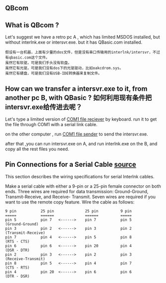 QBcom
--

What is QBcom ?
----
Let's suggest we have a retro pc A , which has limited MSDOS installed, but without interlnk.exe or intersvr.exe.
but it has QBasic.com installed.
```
假设有一台机器，上面有少量的dos文件，但是没有串口传输用的interlnk/intersvr，不过有qbasic.com这个文件。
虽然它有软驱，可是我们手头没有软盘。
虽然它有光驱，可是我们没有dos下的光驱驱动，比如oakcdrom.sys。
虽然它有硬盘，可是我们没有USB-IDE转换器来复制文件。
```
How can we transfer a intersvr.exe to it, from another pc B, with QBasic ? 
如何利用现有条件把intersvr.exe给传进去呢？
----
Let's type a limited version of [COM1 file reciever](recv2.bas) by keyboard.
run it to get the file through COM1 with a serial link cable.

on the other computer , run  [COM1 file sender](send2.bas) to send the intersvr.exe.

after that ,you can run intersvr.exe on A, and run interlnk.exe on the B, and copy all the rest files you need.


Pin Connections for a Serial Cable [source](http://www.manmrk.net/tutorials/DOS/help/interlnk.htm)
----
This section describes the wiring specifications for serial Interlnk
cables.

Make a serial cable with either a 9-pin or a 25-pin female connector on both
ends. Three wires are required for data transmission: Ground-Ground,
Transmit-Receive, and Receive- Transmit. Seven wires are required if you
want to use the remote copy feature. Wire the cable as follows:
```
9 pin           25 pin              25 pin          9 pin
=====           ======              ======          =====
pin 5           pin 7   <------>    pin 7           pin 5
(Ground-Ground)
pin 3           pin 2   <------>    pin 3           pin 2
(Transmit-Receive)
pin 7           pin 4   <------>    pin 5           pin 8
(RTS - CTS)
pin 6           pin 6   <------>    pin 20          pin 4
(DSR - DTR)
pin 2           pin 3   <------>    pin 2           pin 3
(Receive-Transmit)
pin 8           pin 5   <------>    pin 4           pin 7
(CTS - RTS)
pin 4           pin 20  <------>    pin 6           pin 6
(DTR - DSR)
```
